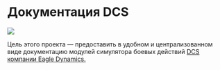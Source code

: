 # Документация DCS

![](https://github.com/lord-vesel/dcs-doc/workflows/Build%20DCS%20docs/badge.svg?branch=develop)

Цель этого проекта — предоставить в удобном и централизованном виде документацию модулей симулятора боевых действий <a href="https://www.digitalcombatsimulator.com" target="_blank">DCS компании Eagle Dynamics.</a>
